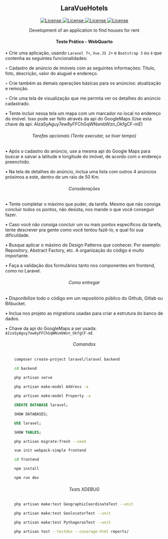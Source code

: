 <h2 align="center">LaraVueHotels</h2>

<p align="center">
    <a href="#">
        <img alt="License" src="https://img.shields.io/github/license/Weavous/LaraVueHotels">
    </a>
    <a href="#">
        <img alt="License" src="https://img.shields.io/github/languages/count/Weavous/LaraVueHotels">
    </a>
    <a href="#">
        <img alt="License" src="https://img.shields.io/github/last-commit/Weavous/LaraVueHotels">
    </a>
    <a href="#">
        <img alt="License" src="https://img.shields.io/github/followers/MagicalStrangeQuark?style=social">
    </a>
</p>

<p align="center">Development of an application to find houses for rent</p>

<h4 align="center">Teste Prático - WebQuarto</h4>

• Crie uma aplicação, usando `Laravel 7+`, `Vue.JS 2+` e `Bootstrap 3` ou `4` que contenha as seguintes funcionalidades:
    
◦ Cadastro de anúncio de imóveis com as seguintes informações: Titulo, foto, descrição, valor do aluguel e endereço.

◦ Crie também as demais operações básicas para os anúncios: atualização e remoção.

◦ Crie uma tela de visualização que me permita ver os detalhes do anúncio cadastrado.
        
▪ Tente incluir nessa tela um mapa com um marcador no local no endereço do imóvel. Isso pode ser feito através da api do GoogleMaps (Use esta chave da api: AIzaSyAguy7ew8yFFChGqWNsmbWzn_OkfgCF-mE)

<h6 align="center">Tarefas opcionais (Tente executar, se tiver tempo)</h6>

• Após o cadastro do anúncio, use a mesma api do Google Maps para buscar e salvar a latitude e longitude do imóvel, de acordo com o endereço preenchido.

• Na tela de detalhes do anúncio, inclua uma lista com outros 4 anúncios próximos a este, dentro de um raio de 50 Km.

<h6 align="center">Considerações</h6>

• Tente completar o máximo que puder, da tarefa. Mesmo que não consiga concluir todos os pontos, não desista, nos mande o que você conseguir fazer.

• Caso você não consiga concluir um ou mais pontos específicos da tarefa, tente descrever pra gente como você tentou fazê-lo, e qual foi sua dificuldade.

• Busque aplicar o máximo de Design Patterns que conhecer. Por exemplo: Repository, Abstract Factory, etc. A organização do código é muito importante.

• Faça a validação dos formulários tanto nos componentes em frontend, como no Laravel.

<h6 align="center">Como entregar</h6>

• Disponibilize todo o código em um repositório público do Github, Gitlab ou Bitbucket.

• Inclua nos projeto as migrations usadas para criar a estrutura do banco de dados.

• Chave da api do GoogleMaps a ser usada: `AIzaSyAguy7ew8yFFChGqWNsmbWzn_OkfgCF-mE`

<h6 align="center">Comandos</h6>

```bash
    composer create-project laravel/laravel backend
```

```bash
    cd backend
    
    php artisan serve
```

```bash
    php artisan make:model Address -a

    php artisan make:model Property -a
```

```sql
    CREATE DATABASE laravel;

    SHOW DATABASES;

    USE laravel;

    SHOW TABLES;
```

```bash
    php artisan migrate:fresh --seed
```

```bash
    vue init webpack-simple frontend

    cd frontend

    npm install

    npm run dev
```

<h6 align="center">Tests XDEBUG</h6>


```bash
    php artisan make:test GeographicCoordinateTest --unit

    php artisan make:test GeolocatorTest --unit

    php artisan make:test PythagorasTest --unit
```

```bash
    php artisan test --testdox --coverage-html reports/
```